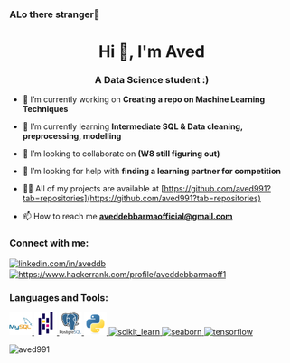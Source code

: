### ALo there stranger👋

<h1 align="center">Hi 👋, I'm Aved</h1>
<h3 align="center">A Data Science student :)</h3>


- 🔭 I’m currently working on **Creating a repo on Machine Learning Techniques**

- 🌱 I’m currently learning **Intermediate SQL & Data cleaning, preprocessing, modelling**

- 👯 I’m looking to collaborate on **(W8 still figuring out)**

- 🤝 I’m looking for help with **finding a learning partner for competition**

- 👨‍💻 All of my projects are available at [https://github.com/aved991?tab=repositories](https://github.com/aved991?tab=repositories)

- 📫 How to reach me **aveddebbarmaofficial@gmail.com**

<h3 align="left">Connect with me:</h3>
<p align="left">
<a href="https://linkedin.com/in/linkedin.com/in/aveddb" target="blank"><img align="center" src="https://raw.githubusercontent.com/rahuldkjain/github-profile-readme-generator/master/src/images/icons/Social/linked-in-alt.svg" alt="linkedin.com/in/aveddb" height="30" width="40" /></a>
<a href="https://www.hackerrank.com/https://www.hackerrank.com/profile/aveddebbarmaoff1" target="blank"><img align="center" src="https://raw.githubusercontent.com/rahuldkjain/github-profile-readme-generator/master/src/images/icons/Social/hackerrank.svg" alt="https://www.hackerrank.com/profile/aveddebbarmaoff1" height="30" width="40" /></a>
</p>

<h3 align="left">Languages and Tools:</h3>
<p align="left"> <a href="https://www.mysql.com/" target="_blank" rel="noreferrer"> <img src="https://raw.githubusercontent.com/devicons/devicon/master/icons/mysql/mysql-original-wordmark.svg" alt="mysql" width="40" height="40"/> </a> <a href="https://pandas.pydata.org/" target="_blank" rel="noreferrer"> <img src="https://raw.githubusercontent.com/devicons/devicon/2ae2a900d2f041da66e950e4d48052658d850630/icons/pandas/pandas-original.svg" alt="pandas" width="40" height="40"/> </a> <a href="https://www.postgresql.org" target="_blank" rel="noreferrer"> <img src="https://raw.githubusercontent.com/devicons/devicon/master/icons/postgresql/postgresql-original-wordmark.svg" alt="postgresql" width="40" height="40"/> </a> <a href="https://www.python.org" target="_blank" rel="noreferrer"> <img src="https://raw.githubusercontent.com/devicons/devicon/master/icons/python/python-original.svg" alt="python" width="40" height="40"/> </a> <a href="https://scikit-learn.org/" target="_blank" rel="noreferrer"> <img src="https://upload.wikimedia.org/wikipedia/commons/0/05/Scikit_learn_logo_small.svg" alt="scikit_learn" width="40" height="40"/> </a> <a href="https://seaborn.pydata.org/" target="_blank" rel="noreferrer"> <img src="https://seaborn.pydata.org/_images/logo-mark-lightbg.svg" alt="seaborn" width="40" height="40"/> </a> <a href="https://www.tensorflow.org" target="_blank" rel="noreferrer"> <img src="https://www.vectorlogo.zone/logos/tensorflow/tensorflow-icon.svg" alt="tensorflow" width="40" height="40"/> </a> </p>

<p><img align="left" src="https://github-readme-stats.vercel.app/api/top-langs?username=aved991&show_icons=true&locale=en&layout=compact" alt="aved991" /></p>


